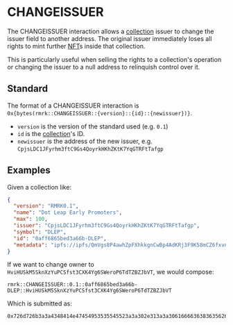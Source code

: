 # CHANGEISSUER

The CHANGEISSUER interaction allows a [collection](../entities/collection.md) issuer to change the
issuer field to another address. The original issuer immediately loses all rights to mint further
[NFT](../entities/nft.md)s inside that collection.

This is particularly useful when selling the rights to a collection's operation or changing the
issuer to a null address to relinquish control over it.

## Standard

The format of a CHANGEISSUER interaction is
`0x{bytes(rmrk::CHANGEISSUER::{version}::{id}::{newissuer})}`.

- `version` is the version of the standard used (e.g. `0.1`)
- `id` is the [collection](../entity/collection.md)'s ID.
- `newissuer` is the address of the new issuer, e.g.
  `CpjsLDC1JFyrhm3ftC9Gs4QoyrkHKhZKtK7YqGTRFtTafgp`

## Examples

Given a collection like:

```json
{
  "version": "RMRK0.1",
  "name": "Dot Leap Early Promoters",
  "max": 100,
  "issuer": "CpjsLDC1JFyrhm3ftC9Gs4QoyrkHKhZKtK7YqGTRFtTafgp",
  "symbol": "DLEP",
  "id": "0aff6865bed3a66b-DLEP",
  "metadata": "ipfs://ipfs/QmVgs8P4awhZpFXhkkgnCwBp4AdKRj3F9K58mCZ6fxvn3j"
}
```

If we want to change owner to `HviHUSkM5SknXzYuPCSfst3CXK4Yg6SWeroP6TdTZBZJbVT`, we would compose:

```
rmrk::CHANGEISSUER::0.1::0aff6865bed3a66b-DLEP::HviHUSkM5SknXzYuPCSfst3CXK4Yg6SWeroP6TdTZBZJbVT
```

Which is submitted as:

```
0x726d726b3a3a4348414e47454953535545523a3a302e313a3a306166663638363562656433613636622d444c45503a3a4876694855536b4d35536b6e587a59755043536673743343584b34596736535765726f50365464545a425a4a625654
```

